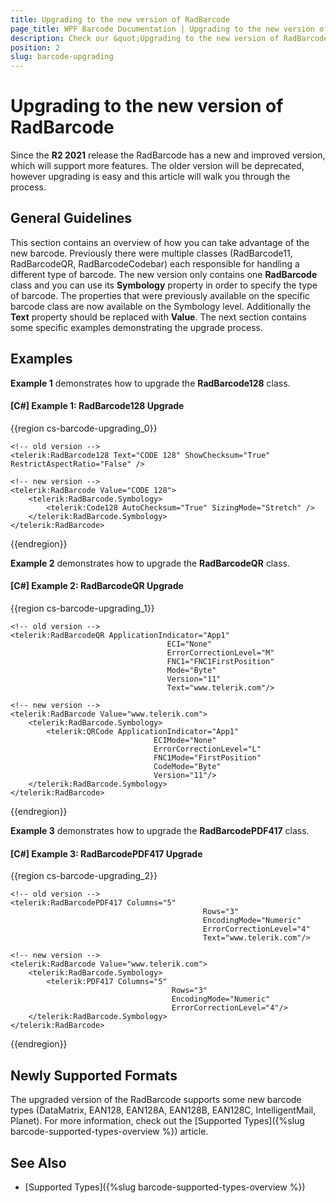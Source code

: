 ```yaml
---
title: Upgrading to the new version of RadBarcode
page_title: WPF Barcode Documentation | Upgrading to the new version of RadBarcode
description: Check our &quot;Upgrading to the new version of RadBarcode&quot; documentation article for Telerik Barcode for WPF control.
position: 2
slug: barcode-upgrading
---
```


# Upgrading to the new version of RadBarcode

Since the __R2 2021__ release the RadBarcode has a new and improved version, which will support more features. The older version will be deprecated, however upgrading is easy and this article will walk you through the process. 

## General Guidelines

This section contains an overview of how you can take advantage of the new barcode. Previously there were multiple classes (RadBarcode11, RadBarcodeQR, RadBarcodeCodebar) each responsible for handling a different type of barcode. The new version only contains one __RadBarcode__ class and you can use its __Symbology__ property in order to specify the type of barcode. The properties that were previously available on the specific barcode class are now available on the Symbology level. Additionally the __Text__ property should be replaced with __Value__. The next section contains some specific examples demonstrating the upgrade process.

## Examples 

__Example 1__ demonstrates how to upgrade the __RadBarcode128__ class.

#### __[C#] Example 1: RadBarcode128 Upgrade__  
{{region cs-barcode-upgrading_0}}

    <!-- old version -->
	<telerik:RadBarcode128 Text="CODE 128" ShowChecksum="True" RestrictAspectRatio="False" />

    <!-- new version -->
    <telerik:RadBarcode Value="CODE 128">
        <telerik:RadBarcode.Symbology>
            <telerik:Code128 AutoChecksum="True" SizingMode="Stretch" />
        </telerik:RadBarcode.Symbology>
    </telerik:RadBarcode>
{{endregion}}

__Example 2__ demonstrates how to upgrade the __RadBarcodeQR__ class.

#### __[C#] Example 2: RadBarcodeQR Upgrade__  
{{region cs-barcode-upgrading_1}}

    <!-- old version -->
	<telerik:RadBarcodeQR ApplicationIndicator="App1"
                                       ECI="None"
                                       ErrorCorrectionLevel="M"
                                       FNC1="FNC1FirstPosition"
                                       Mode="Byte"
                                       Version="11"
                                       Text="www.telerik.com"/>

    <!-- new version -->
    <telerik:RadBarcode Value="www.telerik.com">
        <telerik:RadBarcode.Symbology>
            <telerik:QRCode ApplicationIndicator="App1"
                                    ECIMode="None"
                                    ErrorCorrectionLevel="L"
                                    FNC1Mode="FirstPosition"
                                    CodeMode="Byte"
                                    Version="11"/>
        </telerik:RadBarcode.Symbology>
    </telerik:RadBarcode>
{{endregion}}

__Example 3__ demonstrates how to upgrade the __RadBarcodePDF417__ class.

#### __[C#] Example 3: RadBarcodePDF417 Upgrade__  
{{region cs-barcode-upgrading_2}}

    <!-- old version -->
	<telerik:RadBarcodePDF417 Columns="5"
                                               Rows="3"
                                               EncodingMode="Numeric"
                                               ErrorCorrectionLevel="4"
                                               Text="www.telerik.com"/>

    <!-- new version -->
    <telerik:RadBarcode Value="www.telerik.com">
        <telerik:RadBarcode.Symbology>
            <telerik:PDF417 Columns="5"
                                        Rows="3"
                                        EncodingMode="Numeric"
                                        ErrorCorrectionLevel="4"/>
        </telerik:RadBarcode.Symbology>
    </telerik:RadBarcode>
{{endregion}}

## Newly Supported Formats

The upgraded version of the RadBarcode supports some new barcode types (DataMatrix, EAN128, EAN128A, EAN128B, EAN128C, IntelligentMail, Planet). For more information, check out the [Supported Types]({%slug barcode-supported-types-overview %}) article. 

## See Also

- [Supported Types]({%slug barcode-supported-types-overview %})
